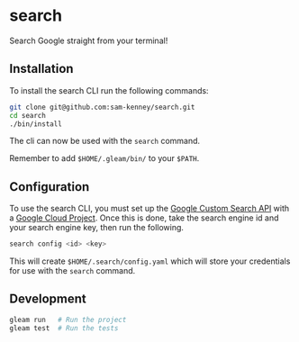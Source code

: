 # search

Search Google straight from your terminal!

## Installation

To install the search CLI run the following commands:

```sh
git clone git@github.com:sam-kenney/search.git
cd search
./bin/install
```

The cli can now be used with the `search` command.

Remember to add `$HOME/.gleam/bin/` to your `$PATH`.

## Configuration

To use the search CLI, you must set up the [Google Custom Search API](https://developers.google.com/custom-search/v1/introduction)
with a [Google Cloud Project](https://cloud.google.com/?hl=en). Once this is done, take 
the search engine id and your search engine key, then run the following.

```sh
search config <id> <key>
```

This will create `$HOME/.search/config.yaml` which will store your credentials for
use with the `search` command.

## Development

```sh
gleam run   # Run the project
gleam test  # Run the tests
```
